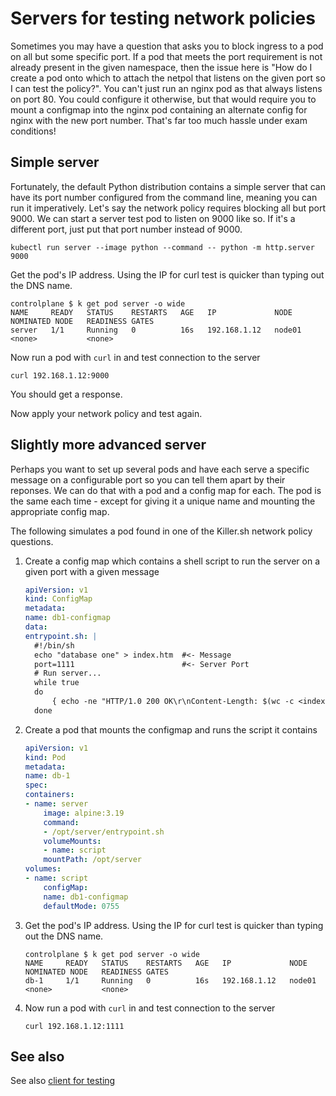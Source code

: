 # Servers for testing network policies

Sometimes you may have a question that asks you to block ingress to a pod on all but some specific port. If a pod that meets the port requirement is not already present in the given namespace, then the issue here is "How do I create a pod onto which to attach the netpol that listens on the given port so I can test the policy?". You can't just run an nginx pod as that always listens on port 80. You could configure it otherwise, but that would require you to mount a configmap into the nginx pod containing an alternate config for nginx with the new port number. That's far too much hassle under exam conditions!

## Simple server

Fortunately, the default Python distribution contains a simple server that can have its port number configured from the command line, meaning you can run it imperatively. Let's say the network policy requires blocking all but port 9000. We can start a server test pod to listen on 9000 like so. If it's a different port, just put that port number instead of 9000.

```
kubectl run server --image python --command -- python -m http.server 9000
```

Get the pod's IP address. Using the IP for curl test is quicker than typing out the DNS name.

```
controlplane $ k get pod server -o wide
NAME     READY   STATUS    RESTARTS   AGE   IP             NODE     NOMINATED NODE   READINESS GATES
server   1/1     Running   0          16s   192.168.1.12   node01   <none>           <none>
```

Now run a pod with `curl` in and test connection to the server

```
curl 192.168.1.12:9000
```

You should get a response.

Now apply your network policy and test again.

## Slightly more advanced server

Perhaps you want to set up several pods and have each serve a specific message on a configurable port so you can tell them apart by their reponses. We can do that with a pod and a config map for each. The pod is the same each time - except for giving it a unique name and mounting the appropriate config map.

The following simulates a pod found in one of the Killer.sh network policy questions.

1. Create a config map which contains a shell script to run the server on a given port with a given message

    ```yaml
    apiVersion: v1
    kind: ConfigMap
    metadata:
    name: db1-configmap
    data:
    entrypoint.sh: |
      #!/bin/sh
      echo "database one" > index.htm  #<- Message
      port=1111                        #<- Server Port
      # Run server...
      while true
      do
          { echo -ne "HTTP/1.0 200 OK\r\nContent-Length: $(wc -c <index.htm)\r\n\r\n"; cat index.htm; } | nc -l -p $port
      done
    ```
1. Create a pod that mounts the configmap and runs the script it contains

    ```yaml
    apiVersion: v1
    kind: Pod
    metadata:
    name: db-1
    spec:
    containers:
    - name: server
        image: alpine:3.19
        command:
        - /opt/server/entrypoint.sh
        volumeMounts:
        - name: script
        mountPath: /opt/server
    volumes:
    - name: script
        configMap:
        name: db1-configmap
        defaultMode: 0755
    ```
1. Get the pod's IP address. Using the IP for curl test is quicker than typing out the DNS name.

    ```
    controlplane $ k get pod server -o wide
    NAME     READY   STATUS    RESTARTS   AGE   IP             NODE     NOMINATED NODE   READINESS GATES
    db-1     1/1     Running   0          16s   192.168.1.12   node01   <none>           <none>
    ```

1. Now run a pod with `curl` in and test connection to the server

    ```
    curl 192.168.1.12:1111
    ```


## See also

See also [client for testing](./02-client--for-testing-network-things.md)

